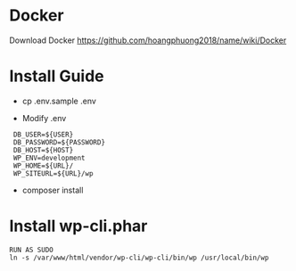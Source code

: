 # Docker

Download Docker https://github.com/hoangphuong2018/name/wiki/Docker 

# Install Guide

* cp .env.sample .env

* Modify .env 

```DB_NAME=${DB}
 DB_USER=${USER}
 DB_PASSWORD=${PASSWORD}
 DB_HOST=${HOST}
 WP_ENV=development
 WP_HOME=${URL}/
 WP_SITEURL=${URL}/wp
 ```
* composer install

# Install wp-cli.phar

```
RUN AS SUDO
ln -s /var/www/html/vendor/wp-cli/wp-cli/bin/wp /usr/local/bin/wp
```

